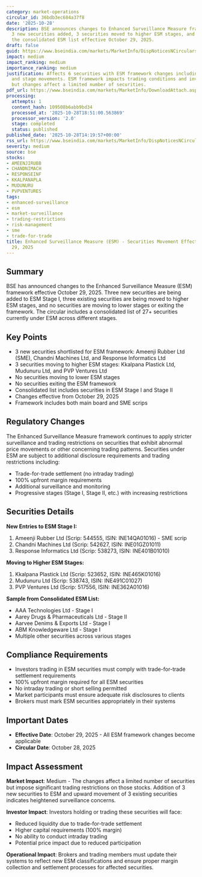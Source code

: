 ```yaml
---
category: market-operations
circular_id: 36bdb3ec684a37f8
date: '2025-10-28'
description: BSE announces changes to Enhanced Surveillance Measure framework with
  3 new securities added, 3 securities moved to higher ESM stages, and updates to
  the consolidated ESM list effective October 29, 2025.
draft: false
guid: https://www.bseindia.com/markets/MarketInfo/DispNoticesNCirculars.aspx?Noticeid={3AB87651-F780-44D3-8671-B7C292CE5C37}&noticeno=20251028-39&dt=10/28/2025&icount=39&totcount=64&flag=0
impact: medium
impact_ranking: medium
importance_ranking: medium
justification: Affects 6 securities with ESM framework changes including new additions
  and stage movements. ESM framework impacts trading conditions and investor participation
  but changes affect a limited number of securities.
pdf_url: https://www.bseindia.com/markets/MarketInfo/DownloadAttach.aspx?id=20251028-39&attachedId=49fab28e-2bd2-4ed2-9038-7055e0a5f2b9
processing:
  attempts: 1
  content_hash: 109508b6abb9bd34
  processed_at: '2025-10-28T18:51:00.563869'
  processor_version: '2.0'
  stage: completed
  status: published
published_date: '2025-10-28T14:19:57+00:00'
rss_url: https://www.bseindia.com/markets/MarketInfo/DispNoticesNCirculars.aspx?Noticeid={3AB87651-F780-44D3-8671-B7C292CE5C37}&noticeno=20251028-39&dt=10/28/2025&icount=39&totcount=64&flag=0
severity: medium
source: bse
stocks:
- AMEENJIRUBB
- CHANDNIMACH
- RESPONSEINF
- KKALPANAPLA
- MUDUNURU
- PVPVENTURES
tags:
- enhanced-surveillance
- esm
- market-surveillance
- trading-restrictions
- risk-management
- sme
- trade-for-trade
title: Enhanced Surveillance Measure (ESM) - Securities Movement Effective October
  29, 2025
---
```


## Summary

BSE has announced changes to the Enhanced Surveillance Measure (ESM) framework effective October 29, 2025. Three new securities are being added to ESM Stage I, three existing securities are being moved to higher ESM stages, and no securities are moving to lower stages or exiting the framework. The circular includes a consolidated list of 27+ securities currently under ESM across different stages.

## Key Points

- 3 new securities shortlisted for ESM framework: Ameenji Rubber Ltd (SME), Chandni Machines Ltd, and Response Informatics Ltd
- 3 securities moving to higher ESM stages: Kkalpana Plastick Ltd, Mudunuru Ltd, and PVP Ventures Ltd
- No securities moving to lower ESM stages
- No securities exiting the ESM framework
- Consolidated list includes securities in ESM Stage I and Stage II
- Changes effective from October 29, 2025
- Framework includes both main board and SME scrips

## Regulatory Changes

The Enhanced Surveillance Measure framework continues to apply stricter surveillance and trading restrictions on securities that exhibit abnormal price movements or other concerning trading patterns. Securities under ESM are subject to additional disclosure requirements and trading restrictions including:

- Trade-for-trade settlement (no intraday trading)
- 100% upfront margin requirements
- Additional surveillance and monitoring
- Progressive stages (Stage I, Stage II, etc.) with increasing restrictions

## Securities Details

**New Entries to ESM Stage I:**
1. Ameenji Rubber Ltd (Scrip: 544555, ISIN: INE14QA01016) - SME scrip
2. Chandni Machines Ltd (Scrip: 542627, ISIN: INE01GZ01011)
3. Response Informatics Ltd (Scrip: 538273, ISIN: INE401B01010)

**Moving to Higher ESM Stages:**
1. Kkalpana Plastick Ltd (Scrip: 523652, ISIN: INE465K01016)
2. Mudunuru Ltd (Scrip: 538743, ISIN: INE491C01027)
3. PVP Ventures Ltd (Scrip: 517556, ISIN: INE362A01016)

**Sample from Consolidated ESM List:**
- AAA Technologies Ltd - Stage I
- Aarey Drugs & Pharmaceuticals Ltd - Stage II
- Aarvee Denims & Exports Ltd - Stage I
- ABM Knowledgeware Ltd - Stage I
- Multiple other securities across various stages

## Compliance Requirements

- Investors trading in ESM securities must comply with trade-for-trade settlement requirements
- 100% upfront margin required for all ESM securities
- No intraday trading or short selling permitted
- Market participants must ensure adequate risk disclosures to clients
- Brokers must mark ESM securities appropriately in their systems

## Important Dates

- **Effective Date**: October 29, 2025 - All ESM framework changes become applicable
- **Circular Date**: October 28, 2025

## Impact Assessment

**Market Impact**: Medium - The changes affect a limited number of securities but impose significant trading restrictions on those stocks. Addition of 3 new securities to ESM and upward movement of 3 existing securities indicates heightened surveillance concerns.

**Investor Impact**: Investors holding or trading these securities will face:
- Reduced liquidity due to trade-for-trade settlement
- Higher capital requirements (100% margin)
- No ability to conduct intraday trading
- Potential price impact due to reduced participation

**Operational Impact**: Brokers and trading members must update their systems to reflect new ESM classifications and ensure proper margin collection and settlement processes for affected securities.